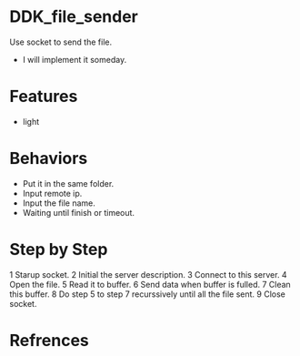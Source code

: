 # DDK_file_sender
Use socket to send the file.
* I will implement it someday.

# Features
* light

# Behaviors
* Put it in the same folder.
* Input remote ip.
* Input the file name.
* Waiting until finish or timeout.

# Step by Step
1 Starup socket.
2 Initial the server description.
3 Connect to this server.
4 Open the file.
5 Read it to buffer.
6 Send data when buffer is fulled.
7 Clean this buffer.
8 Do step 5 to step 7 recurssively until all the file sent.
9 Close socket.

# Refrences
